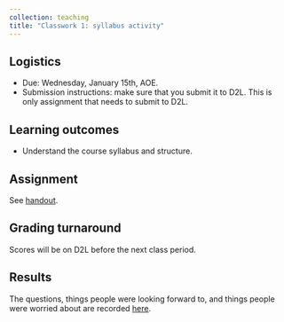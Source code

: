 ```yaml
---
collection: teaching
title: "Classwork 1: syllabus activity"
---
```


## Logistics
* Due: Wednesday, January 15th, AOE.
* Submission instructions: make sure that you submit it to D2L. This is only assignment that needs to submit to D2L.

## Learning outcomes
* Understand the course syllabus and structure.

## Assignment

See
[handout](https://fangtian-zhong.github.io/teaching/csci112-spring-2025/lectures/first_day_activity_112.docx).

## Grading turnaround

Scores will be on D2L before the next class period.

## Results

The questions, things people were looking forward to, and things people were
worried about are recorded [here](https://fangtian-zhong.github.io/teaching/csci112-spring-2025/lectures/day1).
